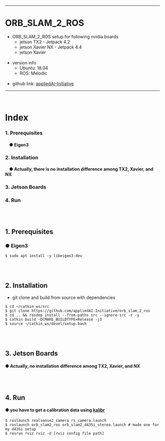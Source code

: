 ***
# ORB_SLAM_2_ROS
+ ORB_SLAM_2_ROS setup for following nvidia boards
    + jetson TX2 - Jetpack 4.2
    + jetson Xavier NX - Jetpack 4.4
    + jetson Xavier
    <br>
+ version info
    + Ubuntu: 18.04 
    + ROS: Melodic 
    <br>
+ github link: [appliedAI-Initiative](https://github.com/appliedAI-Initiative/orb_slam_2_ros)
***
<br>

# Index
### 1. Prerequisites
####    &nbsp;&nbsp;&nbsp;&nbsp;● Eigen3
### 2. Installation
####    &nbsp;&nbsp;&nbsp;&nbsp;● Actually, there is no installation difference among TX2, Xavier, and NX
### 3. Jetson Boards
### 4. Run
<br><br>

## 1. Prerequisites
### ● Eigen3
```
$ sudo apt install -y libeigen3-dev
```
<br><br>

## 2. Installation
+ git clone and build from source with dependencies
```
$ cd ~/catkin_ws/src
$ git clone https://github.com/appliedAI-Initiative/orb_slam_2_ros
$ cd .. && rosdep install --from-paths src --ignore-src -r -y
$ catkin build -DCMAKE_BUILDTYPE=Release -j3
$ source ~/catkin_ws/devel/setup.bash
```
<br><br>

## 3. Jetson Boards
#### ● Actually, no installation difference among TX2, Xavier, and NX
<br><br>


## 4. Run
#### ● you have to get a calibration data using [kalibr](https://github.com/zinuok/kalibr)
```
$ roslaunch realsense2_camera rs_camera.launch
$ roslaunch orb_slam2_ros orb_slam2_d435i_stereo.launch # made one for my d435i setup
$ rosrun rviz rviz -d [rviz config file path]
```

